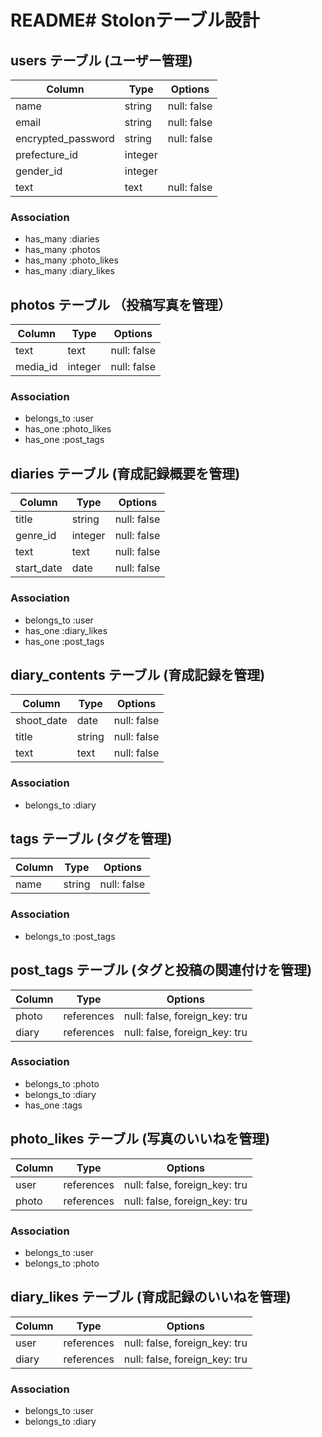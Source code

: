 # README# Stolonテーブル設計

## users テーブル (ユーザー管理)

| Column             | Type    | Options     |
| ------------------ | ------- | ----------- |
| name               | string  | null: false |
| email              | string  | null: false |
| encrypted_password | string  | null: false |
| prefecture_id      | integer |             |
| gender_id          | integer |             |
| text               | text    | null: false |

### Association

- has_many :diaries
- has_many :photos
- has_many :photo_likes
- has_many :diary_likes

## photos テーブル （投稿写真を管理）

| Column             | Type       | Options     |
| ------------------ | ---------- | ----------- |
| text               | text       | null: false |
| media_id           | integer    | null: false |

### Association

- belongs_to :user
- has_one :photo_likes
- has_one :post_tags

## diaries テーブル (育成記録概要を管理)

| Column        | Type       | Options     |
| ------------- | ---------- | ----------  |
| title         | string     | null: false |
| genre_id      | integer    | null: false |
| text          | text       | null: false |
| start_date    | date       | null: false |

### Association

- belongs_to :user
- has_one :diary_likes
- has_one :post_tags

## diary_contents テーブル (育成記録を管理)

| Column             | Type       | Options     |
| ------------------ | ---------- | ----------- |
| shoot_date         | date       | null: false |
| title              | string     | null: false |
| text               | text       | null: false |

### Association

- belongs_to :diary

## tags テーブル (タグを管理)

| Column             | Type       | Options     |
| ------------------ | ---------- | ----------- |
| name               | string     | null: false |

### Association

- belongs_to :post_tags

## post_tags テーブル (タグと投稿の関連付けを管理)

| Column             | Type       | Options                       |
| ------------------ | ---------- | ----------------------------- |
| photo              | references | null: false, foreign_key: tru |
| diary              | references | null: false, foreign_key: tru |

### Association

- belongs_to :photo
- belongs_to :diary
- has_one :tags

## photo_likes テーブル (写真のいいねを管理)

| Column             | Type       | Options                       |
| ------------------ | ---------- | ----------------------------- |
| user               | references | null: false, foreign_key: tru |
| photo              | references | null: false, foreign_key: tru |

### Association

- belongs_to :user
- belongs_to :photo

## diary_likes テーブル (育成記録のいいねを管理)

| Column             | Type       | Options                       |
| ------------------ | ---------- | ----------------------------- |
| user               | references | null: false, foreign_key: tru |
| diary              | references | null: false, foreign_key: tru |

### Association

- belongs_to :user
- belongs_to :diary